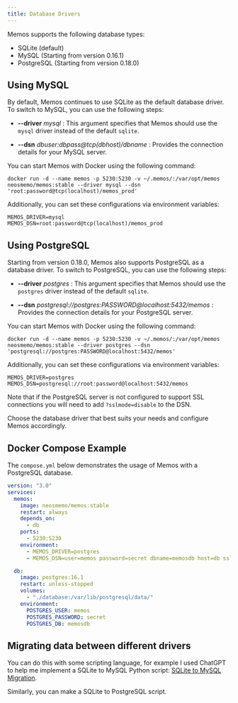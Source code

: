 ```yaml
---
title: Database Drivers
---
```


Memos supports the following database types:

- SQLite (default)
- MySQL (Starting from version 0.16.1)
- PostgreSQL (Starting from version 0.18.0)

## Using MySQL

By default, Memos continues to use SQLite as the default database driver. To switch to MySQL, you can use the following steps:

- **--driver** _mysql_ : This argument specifies that Memos should use the `mysql` driver instead of the default `sqlite`.

- **--dsn** _dbuser:dbpass@tcp(dbhost)/dbname_ : Provides the connection details for your MySQL server.

You can start Memos with Docker using the following command:

```shell
docker run -d --name memos -p 5230:5230 -v ~/.memos/:/var/opt/memos neosmemo/memos:stable --driver mysql --dsn 'root:password@tcp(localhost)/memos_prod'
```

Additionally, you can set these configurations via environment variables:

```shell
MEMOS_DRIVER=mysql
MEMOS_DSN=root:password@tcp(localhost)/memos_prod
```

## Using PostgreSQL

Starting from version 0.18.0, Memos also supports PostgreSQL as a database driver. To switch to PostgreSQL, you can use the following steps:

- **--driver** _postgres_ : This argument specifies that Memos should use the `postgres` driver instead of the default `sqlite`.

- **--dsn** _postgresql://postgres:PASSWORD@localhost:5432/memos_ : Provides the connection details for your PostgreSQL server.

You can start Memos with Docker using the following command:

```shell
docker run -d --name memos -p 5230:5230 -v ~/.memos/:/var/opt/memos neosmemo/memos:stable --driver postgres --dsn 'postgresql://postgres:PASSWORD@localhost:5432/memos'
```

Additionally, you can set these configurations via environment variables:

```shell
MEMOS_DRIVER=postgres
MEMOS_DSN=postgresql://root:password@localhost:5432/memos
```

Note that if the PostgreSQL server is not configured to support SSL connections you will need to add `?sslmode=disable` to the DSN.

Choose the database driver that best suits your needs and configure Memos accordingly.

## Docker Compose Example

The `compose.yml` below demonstrates the usage of Memos with a PostgreSQL database.

```yml
version: "3.0"
services:
  memos:
    image: neosmemo/memos:stable
    restart: always
    depends_on:
      - db
    ports:
      - 5230:5230
    environment:
      - MEMOS_DRIVER=postgres
      - MEMOS_DSN=user=memos password=secret dbname=memosdb host=db sslmode=disable

  db:
    image: postgres:16.1
    restart: unless-stopped
    volumes:
      - "./database:/var/lib/postgresql/data/"
    environment:
      POSTGRES_USER: memos
      POSTGRES_PASSWORD: secret
      POSTGRES_DB: memosdb
```

## Migrating data between different drivers

You can do this with some scripting language, for example I used ChatGPT to help me implement a SQLite to MySQL Python script: [SQLite to MySQL Migration](https://chat.openai.com/share/5a9b9e03-3666-4eb2-b9d9-31688729fcd3).

Similarly, you can make a SQLite to PostgreSQL script.
